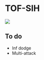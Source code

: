 # TOF-SIH

[![](https://dcbadge.vercel.app/api/server/5PGzs9zmVy)](https://discord.gg/5PGzs9zmVy)

## To do
- Inf dodge
- Multi-attack
